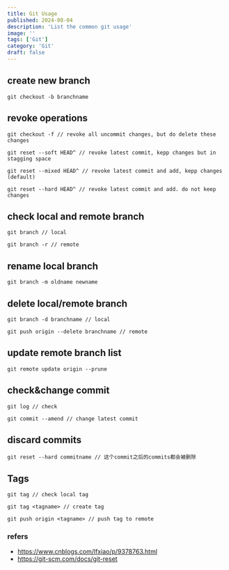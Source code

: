 ```yaml
---
title: Git Usage
published: 2024-08-04
description: 'List the common git usage'
image: ''
tags: ['Git']
category: 'Git'
draft: false 
---
```


## create new branch

``` shell
git checkout -b branchname
```

## revoke operations

``` shell
git checkout -f // revoke all uncommit changes, but do delete these changes

git reset --soft HEAD^ // revoke latest commit, kepp changes but in stagging space

git reset --mixed HEAD^ // revoke latest commit and add, kepp changes (default)

git reset --hard HEAD^ // revoke latest commit and add. do not keep changes
```

## check local and remote branch


``` shell
git branch // local

git branch -r // remote
```

## rename local branch

``` shell
git branch -m oldname newname
```

## delete local/remote branch

``` shell
git branch -d branchname // local

git push origin --delete branchname // remote
```

## update remote branch list
``` shell
git remote update origin --prune
```

## check&change commit

``` shell
git log // check

git commit --amend // change latest commit
```

## discard commits

``` shell
git reset --hard commitname // 这个commit之后的commits都会被删除
```

## Tags

``` shell
git tag // check local tag

git tag <tagname> // create tag

git push origin <tagname> // push tag to remote
```

### refers

- https://www.cnblogs.com/lfxiao/p/9378763.html
- https://git-scm.com/docs/git-reset


